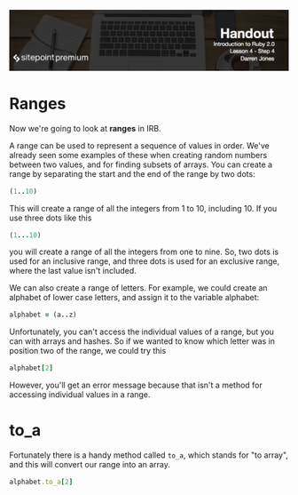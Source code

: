 ![](headings/4.4.png)

# Ranges

Now we're going to look at **ranges** in IRB.

A range can be used to represent a sequence of values in order. We've already seen some examples of these when creating random numbers between two values, and for finding subsets of arrays. You can create a range by separating the start and the end of the range by two dots:

```ruby
(1..10)
```

This will create a range of all the integers from 1 to 10, including 10. If you use three dots like this

```ruby
(1...10)
```

you will create a range of all the integers from one to nine. So, two dots is used for an inclusive range, and three dots is used for an exclusive range, where the last value isn't included.

We can also create a range of letters. For example, we could create an alphabet of lower case letters, and assign it to the variable alphabet:

```ruby
alphabet = (a..z)
```

Unfortunately, you can't access the individual values of a range, but you can with arrays and hashes. So if we wanted to know which letter was in position two of the range, we could try this

```ruby
alphabet[2]
```

However, you'll get an error message because that isn't a method for accessing individual values in a range.

# to_a

Fortunately there is a handy method called `to_a`, which stands for "to array", and this will convert our range into an array.

```ruby
alphabet.to_a[2]
```